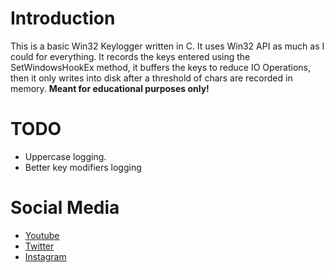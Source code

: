 # Introduction
This is a basic Win32 Keylogger written in C. It uses Win32 API as much as I could for everything.
It records the keys entered using the SetWindowsHookEx method, it buffers the keys to reduce IO Operations,
then it only writes into disk after a threshold of chars are recorded in memory.
**Meant for educational purposes only!**

# TODO
- Uppercase logging.
- Better key modifiers logging

# Social Media
- [Youtube](https://youtube.com/Melardev)
- [Twitter](https://twitter.com/@melardev)
- [Instagram](https://instagram.com/melar_dev)